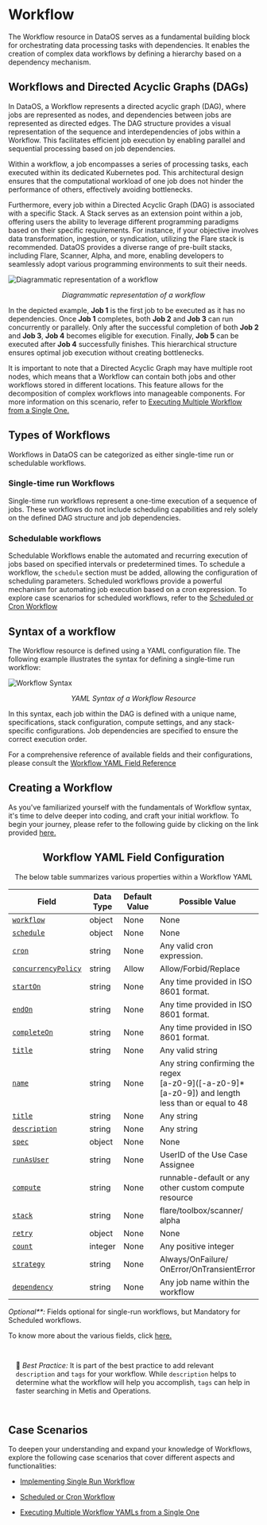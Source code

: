 # Workflow

The Workflow resource in DataOS serves as a fundamental building block for orchestrating data processing tasks with dependencies. It enables the creation of complex data workflows by defining a hierarchy based on a dependency mechanism.

## Workflows and Directed Acyclic Graphs (DAGs)

In DataOS, a Workflow represents a directed acyclic graph (DAG), where jobs are represented as nodes, and dependencies between jobs are represented as directed edges. The DAG structure provides a visual representation of the sequence and interdependencies of jobs within a Workflow. This facilitates efficient job execution by enabling parallel and sequential processing based on job dependencies.

Within a workflow, a job encompasses a series of processing tasks, each executed within its dedicated Kubernetes pod. This architectural design ensures that the computational workload of one job does not hinder the performance of others, effectively avoiding bottlenecks.

Furthermore, every job within a Directed Acyclic Graph (DAG) is associated with a specific Stack. A Stack serves as an extension point within a job, offering users the ability to leverage different programming paradigms based on their specific requirements. For instance, if your objective involves data transformation, ingestion, or syndication, utilizing the Flare stack is recommended. DataOS provides a diverse range of pre-built stacks, including Flare, Scanner, Alpha, and more, enabling developers to seamlessly adopt various programming environments to suit their needs.



![Diagrammatic representation of a workflow](./workflow/workflow.png)

<center><i>Diagrammatic representation of a workflow</i></center>

In the depicted example, **Job 1** is the first job to be executed as it has no dependencies. Once **Job 1** completes, both **Job 2** and **Job 3** can run concurrently or parallely. Only after the successful completion of both **Job 2** and **Job 3**, **Job 4** becomes eligible for execution. Finally, **Job 5** can be executed after **Job 4** successfully finishes. This hierarchical structure ensures optimal job execution without creating bottlenecks.

It is important to note that a Directed Acyclic Graph may have multiple root nodes, which means that a Workflow can contain both jobs and other workflows stored in different locations. This feature allows for the decomposition of complex workflows into manageable components. For more information on this scenario, refer to [Executing Multiple Workflow from a Single One.](./workflow/executing_multiple_workflow_yamls_from_single_one.md)


## Types of Workflows

Workflows in DataOS can be categorized as either single-time run or schedulable workflows.

### **Single-time run Workflows**

Single-time run workflows represent a one-time execution of a sequence of jobs. These workflows do not include scheduling capabilities and rely solely on the defined DAG structure and job dependencies.

### **Schedulable workflows** 
Schedulable Workflows enable the automated and recurring execution of jobs based on specified intervals or predetermined times. To schedule a workflow, the `schedule` section must be added, allowing the configuration of scheduling parameters. Scheduled workflows provide a powerful mechanism for automating job execution based on a cron expression. To explore case scenarios for scheduled workflows, refer to the [Scheduled or Cron Workflow](./workflow/scheduled_or_cron_workflow.md)

## Syntax of a workflow

The Workflow resource is defined using a YAML configuration file. The following example illustrates the syntax for defining a single-time run workflow:



![Workflow Syntax](./workflow/workflow_syntax.png)

<center>

<i>
YAML Syntax of a Workflow Resource</i></center>

In this syntax, each job within the DAG is defined with a unique name, specifications, stack configuration, compute settings, and any stack-specific configurations. Job dependencies are specified to ensure the correct execution order.

For a comprehensive reference of available fields and their configurations, please consult the [Workflow YAML Field Reference](./workflow/workflow_yaml_field_reference.md)

## Creating a Workflow
As you've familiarized yourself with the fundamentals of Workflow syntax, it's time to delve deeper into coding, and craft your initial workflow. To begin your journey, please refer to the following guide by clicking on the link provided [here.](./workflow/creating_a_workflow.md)

<center>

## Workflow YAML Field Configuration

The below table summarizes various properties within a Workflow YAML

| Field | Data Type | Default Value | Possible Value | Requirement |
| --- | --- | --- | --- | --- |
| [`workflow`](./workflow/workflow_grammar.md#workflow) | object | None | None | Mandatory |
| [`schedule`](./workflow/workflow_grammar.md#schedule) | object | None | None | Optional**  |
| [`cron`](./workflow/workflow_grammar.md#cron) | string | None | Any valid cron expression. | Optional**  |
| [`concurrencyPolicy`](./workflow/workflow_grammar.md#concurrencypolicy) | string | Allow | Allow/Forbid/Replace | Optional |
| [`startOn`](./workflow/workflow_grammar.md#starton) | string | None | Any time provided in ISO 8601 format. | Optional |
| [`endOn`](./workflow/workflow_grammar.md#endon) | string | None | Any time provided in ISO 8601 format. | Optional |
| [`completeOn`](./workflow/workflow_grammar.md#completeon) | string | None | Any time provided in ISO 8601 format. | Optional |
| [`title`](./workflow/workflow_grammar.md#title) | string | None | Any valid string | Optional |
| [`name`](./workflow/workflow_grammar.md#name) | string | None | Any string confirming the regex <br> [a-z0-9]\([-a-z0-9]*[a-z0-9]) and length<br>less than or equal to 48 | Mandatory |
| [`title`](./workflow/workflow_grammar.md#title) | string | None | Any string | Optional |
| [`description`](./workflow/workflow_grammar.md#description) | string | None | Any string | Optional |
| [`spec`](./workflow/workflow_grammar.md#spec) | object | None | None | Mandatory |
| [`runAsUser`](./workflow/workflow_grammar.md#runasuser) | string | None | UserID of the Use Case <br>Assignee | Optional |
| [`compute`](./workflow/workflow_grammar.md#compute) | string | None | runnable-default or any <br> other custom compute resource | Mandatory |
| [`stack`](./workflow/workflow_grammar.md#stack) | string | None | flare/toolbox/scanner/<br>alpha | Mandatory |
| [`retry`](./workflow/workflow_grammar.md#retry) | object | None | None | Optional |
| [`count`](./workflow/workflow_grammar.md#count) | integer | None | Any positive integer | Optional |
| [`strategy`](./workflow/workflow_grammar.md#strategy) | string | None | Always/OnFailure/<br>OnError/OnTransientError | Optional |
| [`dependency`](./workflow/workflow_grammar.md#dependency) | string | None | Any job name within the workflow | Optional |

</center>

<i>Optional**:</i> Fields optional for single-run workflows, but Mandatory for Scheduled workflows.

To know more about the various fields, click [here.](./workflow/workflow_yaml_field_reference.md)


<aside style="padding:15px; border-radius:5px;">

📖 <i>Best Practice:</i> It is part of the best practice to add relevant `description` and `tags` for your workflow. While `description` helps to determine what the workflow will help you accomplish, `tags` can help in faster searching in Metis and Operations.
</aside>



## Case Scenarios

To deepen your understanding and expand your knowledge of Workflows, explore the following case scenarios that cover different aspects and functionalities:

- [Implementing Single Run Workflow](./workflow/single_run_workflow.md)

- [Scheduled or Cron Workflow](./workflow/scheduled_or_cron_workflow.md)

- [Executing Multiple Workflow YAMLs from a Single One](./workflow/executing_multiple_workflow_yamls_from_single_one.md)




